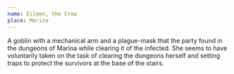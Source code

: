 ```yaml
---
name: Eileen, the Crow
place: Marina
---
```

A goblin with a mechanical arm and a plague-mask that the party found in the dungeons of Marina while clearing it of the infected. She seems to have voluntarily taken on the task of clearing the dungeons herself and setting traps to protect the survivors at the base of the stairs. 